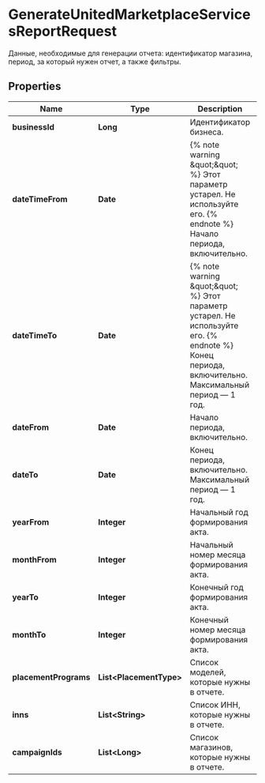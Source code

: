 

# GenerateUnitedMarketplaceServicesReportRequest

Данные, необходимые для генерации отчета: идентификатор магазина, период, за который нужен отчет, а также фильтры. 

## Properties

| Name | Type | Description | Notes |
|------------ | ------------- | ------------- | -------------|
|**businessId** | **Long** | Идентификатор бизнеса. |  |
|**dateTimeFrom** | **Date** | {% note warning \&quot;\&quot; %}  Этот параметр устарел. Не используйте его.  {% endnote %}  Начало периода, включительно.  |  [optional] |
|**dateTimeTo** | **Date** | {% note warning \&quot;\&quot; %}  Этот параметр устарел. Не используйте его.  {% endnote %}  Конец периода, включительно. Максимальный период — 1 год.  |  [optional] |
|**dateFrom** | **Date** | Начало периода, включительно. |  [optional] |
|**dateTo** | **Date** | Конец периода, включительно. Максимальный период — 1 год. |  [optional] |
|**yearFrom** | **Integer** | Начальный год формирования акта. |  [optional] |
|**monthFrom** | **Integer** | Начальный номер месяца формирования акта. |  [optional] |
|**yearTo** | **Integer** | Конечный год формирования акта. |  [optional] |
|**monthTo** | **Integer** | Конечный номер месяца формирования акта. |  [optional] |
|**placementPrograms** | **List&lt;PlacementType&gt;** | Список моделей, которые нужны в отчете.  |  [optional] |
|**inns** | **List&lt;String&gt;** | Список ИНН, которые нужны в отчете. |  [optional] |
|**campaignIds** | **List&lt;Long&gt;** | Список магазинов, которые нужны в отчете. |  [optional] |



